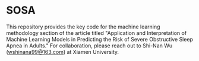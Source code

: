 # SOSA
This repository provides the key code for the machine learning methodology section of the article titled "Application and Interpretation of Machine Learning Models in Predicting the Risk of Severe Obstructive Sleep Apnea in Adults." For collaboration, please reach out to Shi-Nan Wu (wshinana99@163.com) at Xiamen University.

